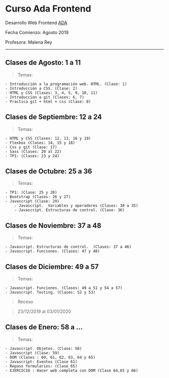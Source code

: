 # Curso Ada Frontend

Desarrollo Web Frontend [ADA](https://ada.com.ar/)

Fecha Comienzo: Agosto 2019

Profesora: Malena Rey

---

## Clases de Agosto: 1 a 11

>Temas:
```
- Introducción a la programación web. HTML. (Clase: 1)
- Introducción a CSS. (Clase: 2)
- HTML y CSS (Clases: 3, 4, 5, 9, 10, 11)
- Introduccion a git (Clases: 6, 7)
- Practica git + html + css (Clase: 8)
```

## Clases de Septiembre: 12 a 24
>Temas:
```
- HTML y CSS (Clases: 12, 13, 16 y 19)
- Flexbox (Clases: 14, 15 y 18)
- Css y git (Clase: 17)
- Sass (Clases: 20 al 22)
- TP1: (Clases: 23 y 24)
```

## Clases de Octubre: 25 a 36
>Temas:
```
- TP1: (Clase: 25 y 28)
- Bootstrap (Clases: 26 y 27)
- Javascript (Clase: 29)
    - Javascript.  Variables y operadores (Clases: 30 a 35)
    - Javascript. Estructuras de control. (Clase: 36)
```

## Clases de Noviembre: 37 a 48
>Temas:
```
- Javascript. Estructuras de control.  (Clases: 37 a 46)
- Javascript. Funciones. (Clases: 47 y 48)
```

## Clases de Diciembre: 49 a 57
>Temas:
```
- Javascript. Funciones. (Clases: 49 a 51 y 54 a 57)
- Javascript. Testing. (Clases: 52 y 53)
```

> Receso

>23/12/2019 al 03/01/2020

## Clases de Enero: 58 a ...
>Temas:
```
- Javascript. Objetos. (Clase: 58)
- Javascript (Clase: 59)
- DOM (Clases : 60, 61, 62, 63, 64 y 65)
- Javascript: Eventos (Clase 61)
- Repaso formularios: (Clase 65)
- EJERCICIO : Hacer web completa con DOM (Clase 64,65 y 66)
```
